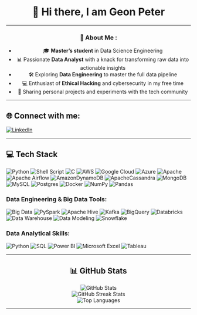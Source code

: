 <div align="center">

# 👋 Hi there, I am **Geon Peter** 

---

</div>

<div align="center">

### 💫 About Me :
- 🎓 **Master’s student** in Data Science Engineering
- 📊 Passionate **Data Analyst** with a knack for transforming raw data into actionable insights
- 🛠️ Exploring **Data Engineering** to master the full data pipeline
- 💻 Enthusiast of **Ethical Hacking** and cybersecurity in my free time
- 🌟 Sharing personal projects and experiments with the tech community

</div>

---

## 🌐 Connect with me:
[![LinkedIn](https://img.shields.io/badge/LinkedIn-%230077B5.svg?style=for-the-badge&logo=linkedin&logoColor=white)](https://linkedin.com/in/geonpeter) 

---

## 💻 Tech Stack
![Python](https://img.shields.io/badge/python-3670A0?style=for-the-badge&logo=python&logoColor=ffdd54) 
![Shell Script](https://img.shields.io/badge/shell_script-%23121011.svg?style=for-the-badge&logo=gnu-bash&logoColor=white) 
![C](https://img.shields.io/badge/c-%2300599C.svg?style=for-the-badge&logo=c&logoColor=white) 
![AWS](https://img.shields.io/badge/AWS-%23FF9900.svg?style=for-the-badge&logo=amazon-aws&logoColor=white) 
![Google Cloud](https://img.shields.io/badge/Google%20Cloud-%234285F4.svg?style=for-the-badge&logo=google-cloud&logoColor=white) 
![Azure](https://img.shields.io/badge/azure-%230072C6.svg?style=for-the-badge&logo=azure-devops&logoColor=white) 
![Apache](https://img.shields.io/badge/apache-%23D42029.svg?style=for-the-badge&logo=apache&logoColor=white) 
![Apache Airflow](https://img.shields.io/badge/Apache%20Airflow-017CEE?style=for-the-badge&logo=Apache%20Airflow&logoColor=white) 
![AmazonDynamoDB](https://img.shields.io/badge/Amazon%20DynamoDB-4053D6?style=for-the-badge&logo=Amazon%20DynamoDB&logoColor=white) 
![ApacheCassandra](https://img.shields.io/badge/cassandra-%231287B1.svg?style=for-the-badge&logo=apache-cassandra&logoColor=white) 
![MongoDB](https://img.shields.io/badge/MongoDB-%234ea94b.svg?style=for-the-badge&logo=mongodb&logoColor=white) 
![MySQL](https://img.shields.io/badge/mysql-%2300f.svg?style=for-the-badge&logo=mysql&logoColor=white) 
![Postgres](https://img.shields.io/badge/postgres-%23316192.svg?style=for-the-badge&logo=postgresql&logoColor=white) 
![Docker](https://img.shields.io/badge/docker-%230db7ed.svg?style=for-the-badge&logo=docker&logoColor=white) 
![NumPy](https://img.shields.io/badge/numpy-%23013243.svg?style=for-the-badge&logo=numpy&logoColor=white) 
![Pandas](https://img.shields.io/badge/pandas-%23150458.svg?style=for-the-badge&logo=pandas&logoColor=white)

### Data Engineering & Big Data Tools:
![Big Data](https://img.shields.io/badge/Big%20Data-%23FF6F00.svg?style=for-the-badge&logo=big-data&logoColor=white)
![PySpark](https://img.shields.io/badge/PySpark-%23E25A1C.svg?style=for-the-badge&logo=Apache%20Spark&logoColor=white)
![Apache Hive](https://img.shields.io/badge/Apache%20Hive-FDEE21.svg?style=for-the-badge&logo=apache-hive&logoColor=black)
![Kafka](https://img.shields.io/badge/Apache%20Kafka-231F20.svg?style=for-the-badge&logo=apache-kafka&logoColor=white)
![BigQuery](https://img.shields.io/badge/Google%20BigQuery-4285F4.svg?style=for-the-badge&logo=google-cloud&logoColor=white)
![Databricks](https://img.shields.io/badge/Databricks-FB4C07.svg?style=for-the-badge&logo=databricks&logoColor=white)
![Data Warehouse](https://img.shields.io/badge/Data%20Warehouse-%230072C6.svg?style=for-the-badge&logo=data-warehouse&logoColor=white)
![Data Modeling](https://img.shields.io/badge/Data%20Modeling-%2300f.svg?style=for-the-badge&logo=data-modeling&logoColor=white)
![Snowflake](https://img.shields.io/badge/Snowflake-%23D42029.svg?style=for-the-badge&logo=snowflake&logoColor=white)

### Data Analytical Skills:
![Python](https://img.shields.io/badge/Python%20Modules-%233776AB.svg?style=for-the-badge&logo=python&logoColor=white)
![SQL](https://img.shields.io/badge/SQL%20Data%20Analytics-%2300f.svg?style=for-the-badge&logo=sql&logoColor=white)
![Power BI](https://img.shields.io/badge/Power%20BI-F2C811.svg?style=for-the-badge&logo=Power-BI&logoColor=black)
![Microsoft Excel](https://img.shields.io/badge/Microsoft%20Excel-217346?style=for-the-badge&logo=microsoft-excel&logoColor=white)
![Tableau](https://img.shields.io/badge/Tableau-E97627?style=for-the-badge&logo=Tableau&logoColor=white)

---

<div align="center">

## 📊 GitHub Stats

  <img src="https://github-readme-stats.vercel.app/api?username=geonpeter&theme=radical&hide_border=false&include_all_commits=false&count_private=false" alt="GitHub Stats"/><br/>
  <img src="https://github-readme-streak-stats.herokuapp.com/?user=geonpeter&theme=radical&hide_border=false" alt="GitHub Streak Stats"/><br/>
  <img src="https://github-readme-stats.vercel.app/api/top-langs/?username=geonpeter&theme=radical&hide_border=false&include_all_commits=false&count_private=false&layout=compact" alt="Top Languages"/>

</div>

---
